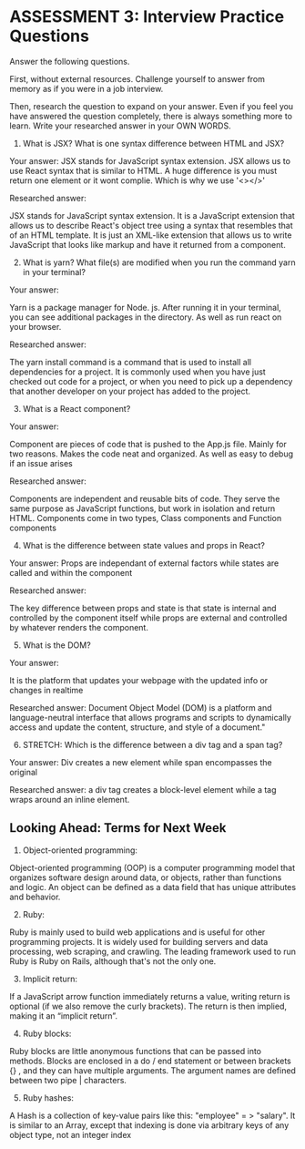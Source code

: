 # ASSESSMENT 3: Interview Practice Questions

Answer the following questions.

First, without external resources. Challenge yourself to answer from memory as if you were in a job interview.

Then, research the question to expand on your answer. Even if you feel you have answered the question completely, there is always something more to learn. Write your researched answer in your OWN WORDS.

1. What is JSX? What is one syntax difference between HTML and JSX?

Your answer:
JSX stands for JavaScript syntax extension. JSX allows us to use React syntax that is similar to HTML. A huge difference is you must return one element or it wont complie. Which is why we use '<></>'

Researched answer:

JSX stands for JavaScript syntax extension. It is a JavaScript extension that allows us to describe React's object tree using a syntax that resembles that of an HTML template. It is just an XML-like extension that allows us to write JavaScript that looks like markup and have it returned from a component.

2. What is yarn? What file(s) are modified when you run the command yarn in your terminal?

Your answer:

Yarn is a package manager for Node. js. After running it in your terminal, you can see additional packages in the directory. As well as run react on your browser.

Researched answer:

The yarn install command is a command that is used to install all dependencies for a project. It is commonly used when you have just checked out code for a project, or when you need to pick up a dependency that another developer on your project has added to the project.

3. What is a React component?

Your answer:

Component are pieces of code that is pushed to the App.js file. Mainly for two reasons. Makes the code neat and organized. As well as easy to debug if an issue arises 

Researched answer:

Components are independent and reusable bits of code. They serve the same purpose as JavaScript functions, but work in isolation and return HTML. Components come in two types, Class components and Function components

4. What is the difference between state values and props in React?

Your answer:
Props are independant of external factors while states are called and within the component 

Researched answer:

The key difference between props and state is that state is internal and controlled by the component itself while props are external and controlled by whatever renders the component.

5. What is the DOM?

Your answer:

It is the platform that updates your webpage with the updated info or changes in realtime 

Researched answer:
 Document Object Model (DOM) is a platform and language-neutral interface that allows programs and scripts to dynamically access and update the content, structure, and style of a document."

6. STRETCH: Which is the difference between a div tag and a span tag?

Your answer:
Div creates a new element while span encompasses the original 

Researched answer:
a div tag creates a block-level element while a <span> tag wraps around an inline element.

## Looking Ahead: Terms for Next Week

1. Object-oriented programming:

Object-oriented programming (OOP) is a computer programming model that organizes software design around data, or objects, rather than functions and logic. An object can be defined as a data field that has unique attributes and behavior.

2. Ruby:

Ruby is mainly used to build web applications and is useful for other programming projects. It is widely used for building servers and data processing, web scraping, and crawling. The leading framework used to run Ruby is Ruby on Rails, although that's not the only one.

3. Implicit return:

If a JavaScript arrow function immediately returns a value, writing return is optional (if we also remove the curly brackets). The return is then implied, making it an “implicit return”.

4. Ruby blocks:

Ruby blocks are little anonymous functions that can be passed into methods. Blocks are enclosed in a do / end statement or between brackets {} , and they can have multiple arguments. The argument names are defined between two pipe | characters.

5. Ruby hashes:

A Hash is a collection of key-value pairs like this: "employee" = > "salary". It is similar to an Array, except that indexing is done via arbitrary keys of any object type, not an integer index
